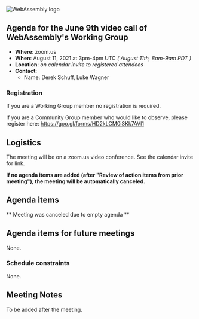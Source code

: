 ![WebAssembly logo](/images/WebAssembly.png)

## Agenda for the June 9th video call of WebAssembly's Working Group

- **Where**: zoom.us
- **When**: August 11, 2021 at 3pm-4pm UTC *( August 11th, 8am-9am PDT )*
- **Location**: *on calendar invite to registered attendees*
- **Contact**:
    - Name: Derek Schuff, Luke Wagner

### Registration

If you are a Working Group member no registration is required.

If you are a Community Group member who would like to observe, please register here: https://goo.gl/forms/HD2kLCM0iSKk7AVl1

## Logistics

The meeting will be on a zoom.us video conference.
See the calendar invite for link.

**If no agenda items are added (after "Review of action items from prior meeting"),
the meeting will be automatically canceled.**

## Agenda items

** Meeting was canceled due to empty agenda **

## Agenda items for future meetings

None.

### Schedule constraints

None.

## Meeting Notes

To be added after the meeting.
